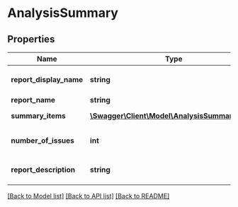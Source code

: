 # AnalysisSummary

## Properties
Name | Type | Description | Notes
------------ | ------------- | ------------- | -------------
**report_display_name** | **string** | Report&#39;s display name | [optional] 
**report_name** | **string** | Report&#39;s ID | [optional] 
**summary_items** | [**\Swagger\Client\Model\AnalysisSummaryItem[]**](AnalysisSummaryItem.md) | Found issues | [optional] 
**number_of_issues** | **int** | Number of found issues | [optional] 
**report_description** | **string** | Short report description | [optional] 

[[Back to Model list]](../README.md#documentation-for-models) [[Back to API list]](../README.md#documentation-for-api-endpoints) [[Back to README]](../README.md)


